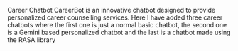 Career Chatbot
CareerBot is an innovative chatbot designed to provide personalized career counselling services. Here I have added three career chatbots where the first one is just a normal basic chatbot, the second one is a Gemini based personalized chatbot and the last is a chatbot made using the RASA library
